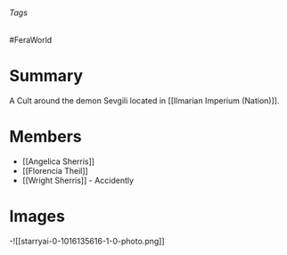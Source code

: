 ###### Tags

#FeraWorld

# Summary
A Cult around the demon Sevgili located in [[Ilmarian Imperium (Nation)]].

# Members
- [[Angelica Sherris]]
- [[Florencia Theil]]
- [[Wright Sherris]] - Accidently
# Images
-![[starryai-0-1016135616-1-0-photo.png]]